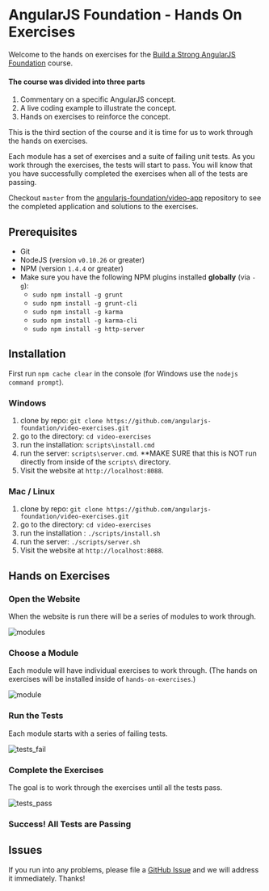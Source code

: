 # AngularJS Foundation - Hands On Exercises

Welcome to the hands on exercises for the [Build a Strong AngularJS Foundation](http://shop.oreilly.com/product/110000151.do) course.

#### The course was divided into three parts
1. Commentary on a specific AngularJS concept.
2. A live coding example to illustrate the concept.
3. Hands on exercises to reinforce the concept.

This is the third section of the course and it is time for us to work through the hands on exercises.

Each module has a set of exercises and a suite of failing unit tests. As you work through the exercises, the tests will start to pass. You will know that you have successfully completed the exercises when all of the tests are passing.

Checkout `master` from the [angularjs-foundation/video-app](https://github.com/angularjs-foundation/video-app) repository to see the completed application and solutions to the exercises.

## Prerequisites
- Git
- NodeJS (version `v0.10.26` or greater)
- NPM (version `1.4.4` or greater)
- Make sure you have the following NPM plugins installed **globally** (via `-g`):
  - `sudo npm install -g grunt`
  - `sudo npm install -g grunt-cli`
  - `sudo npm install -g karma`
  - `sudo npm install -g karma-cli`
  - `sudo npm install -g http-server`

## Installation

First run `npm cache clear` in the console (for Windows use the `nodejs command prompt`).

### Windows
1. clone by repo: `git clone https://github.com/angularjs-foundation/video-exercises.git`
2. go to the directory: `cd video-exercises`
3. run the installation: `scripts\install.cmd`
4. run the server: `scripts\server.cmd`. **MAKE SURE that this is NOT run directly from inside of the `scripts\` directory.
5. Visit the website at `http://localhost:8088`.

### Mac / Linux
1. clone by repo: `git clone https://github.com/angularjs-foundation/video-exercises.git`
2. go to the directory: `cd video-exercises`
3. run the installation : `./scripts/install.sh`
4. run the server: `./scripts/server.sh`
5. Visit the website at `http://localhost:8088`.

## Hands on Exercises

### Open the Website

When the website is run there will be a series of modules to work through.

![modules](https://cloud.githubusercontent.com/assets/590361/2930144/5478ba74-d792-11e3-8cd1-d301fd45c4f5.png)

### Choose a Module

Each module will have individual exercises to work through. (The hands on exercises will be installed inside of `hands-on-exercises`.)

![module](https://cloud.githubusercontent.com/assets/590361/2930145/5acf6bc0-d792-11e3-8607-65622a0f49e3.png)

### Run the Tests

Each module starts with a series of failing tests.

![tests_fail](https://cloud.githubusercontent.com/assets/590361/2930276/03f99dc8-d794-11e3-850f-71eb7437daaf.png)

### Complete the Exercises

The goal is to work through the exercises until all the tests pass.

![tests_pass](https://cloud.githubusercontent.com/assets/590361/2930277/0699515e-d794-11e3-88a1-af374ee1fdc4.png)

### Success! All Tests are Passing

## Issues

If you run into any problems, please file a [GitHub Issue](https://github.com/angularjs-foundation/video-exercises/issues) and we will address it immediately. Thanks!
